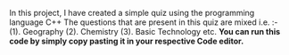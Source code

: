 In this project, I have created a simple quiz using the programming language C++
The questions that are present in this quiz are mixed i.e. :- 
(1). Geography
(2). Chemistry
(3). Basic Technology etc.
**You can run this code by simply copy pasting it in your respective Code editor.**
